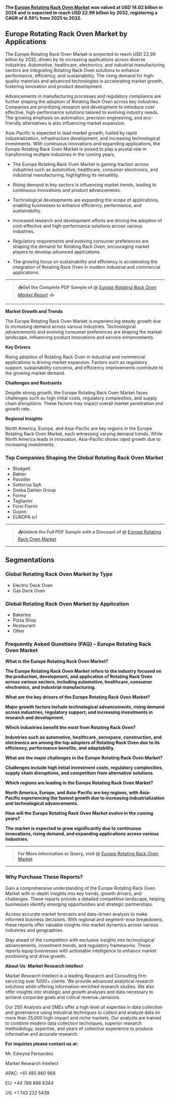 <p><strong>The <a href="https://www.marketresearchintellect.com/download-sample/?rid=374231&amp;utm_source=Pulse-April-Europe&amp;utm_medium=852">Europe Rotating Rack Oven Market</a> was valued at USD 14.02 billion in 2024 and is expected to reach USD 22.99 billion by 2032, registering a CAGR of 8.59% from 2025 to 2032.</strong></p><h2>Europe Rotating Rack Oven Market by Applications&nbsp;</h2><p><p>The Europe Rotating Rack Oven Market is projected to reach USD 22.99 billion by 2032, driven by its increasing applications across diverse industries. Automotive, healthcare, electronics, and industrial manufacturing sectors are integrating Rotating Rack Oven solutions to enhance performance, efficiency, and sustainability. The rising demand for high-quality materials and advanced technologies is accelerating market growth, fostering innovation and product development.</p><p>Advancements in manufacturing processes and regulatory compliance are further shaping the adoption of Rotating Rack Oven across key industries. Companies are prioritizing research and development to introduce cost-effective, high-performance solutions tailored to evolving industry needs. The growing emphasis on automation, precision engineering, and eco-friendly alternatives is also influencing market expansion.</p><p>Asia-Pacific is expected to lead market growth, fueled by rapid industrialization, infrastructure development, and increasing technological investments. With continuous innovations and expanding applications, the Europe Rotating Rack Oven Market is poised to play a pivotal role in transforming multiple industries in the coming years.</p></p><ul><li><p>The Europe Rotating Rack Oven Market is gaining traction across industries such as automotive, healthcare, consumer electronics, and industrial manufacturing, highlighting its versatility.</p></li><li><p>Rising demand in key sectors is influencing market trends, leading to continuous innovations and product advancements.</p></li><li><p>Technological developments are expanding the scope of applications, enabling businesses to enhance efficiency, performance, and sustainability.</p></li><li><p>Increased research and development efforts are driving the adoption of cost-effective and high-performance solutions across various industries.</p></li><li><p>Regulatory requirements and evolving consumer preferences are shaping the demand for Rotating Rack Oven, encouraging market players to develop advanced applications.</p></li><li><p>The growing focus on sustainability and efficiency is accelerating the integration of Rotating Rack Oven in modern industrial and commercial applications.</p></li></ul><hr /><blockquote><p><strong><span class="font-[700]">📥Get the Complete PDF Sample of @ </span></strong><em><span class="font-[700]"><a href="https://www.marketresearchintellect.com/download-sample/?rid=374231&amp;utm_source=Pulse-April-Europe&amp;utm_medium=852" target="_blank" data-tracking-control-name="article-ssr-frontend-pulse_little-text-block" data-tracking-will-navigate="" data-test-link="">Europe Rotating Rack Oven Market Report</a>&nbsp;📥</span></em></p></blockquote><hr /><p class="" data-start="77" data-end="360"><strong data-start="77" data-end="105">Market Growth and Trends</strong></p><p class="" data-start="77" data-end="360">The Europe Rotating Rack Oven Market is experiencing steady growth due to increasing demand across various industries. Technological advancements and evolving consumer preferences are shaping the market landscape, influencing product innovations and service enhancements.</p><p class="" data-start="362" data-end="606"><strong data-start="362" data-end="377">Key Drivers</strong></p><p class="" data-start="362" data-end="606">Rising adoption of Rotating Rack Oven in industrial and commercial applications is driving market expansion. Factors such as regulatory support, sustainability concerns, and efficiency improvements contribute to the growing market demand.</p><p class="" data-start="608" data-end="849"><strong data-start="608" data-end="637">Challenges and Restraints</strong></p><p class="" data-start="608" data-end="849">Despite strong growth, the Europe Rotating Rack Oven Market faces challenges such as high initial costs, regulatory complexities, and supply chain disruptions. These factors may impact overall market penetration and growth rate.</p><p class="" data-start="851" data-end="1095"><strong data-start="851" data-end="872">Regional Insights</strong></p><p class="" data-start="851" data-end="1095">North America, Europe, and Asia-Pacific are key regions in the Europe Rotating Rack Oven Market, each witnessing varying demand trends. While North America leads in innovation, Asia-Pacific shows rapid growth due to increasing investments.</p><p><h3>Top Companies Shaping the Global Rotating Rack Oven Market </h3><ul><li>Blodgett</li><li>Bakter</li><li>Pavailler</li><li>Sottoriva SpA</li><li>Sveba Dahlen Group</li><li>Forma</li><li>Tagliavini</li><li>Forni Fiorini</li><li>Guyon</li><li>EUROPA srl</li></ul></p><hr /><blockquote><p><strong>📥Unlock the Full PDF Sample with a Discount of @</strong> <a href="https://www.marketresearchintellect.com/ask-for-discount/?rid=374231&amp;utm_source=Pulse-April-Europe&amp;utm_medium=852">Europe Rotating Rack Oven Market</a></p></blockquote><hr /><p><h2>Segmentations</h2><h3>Global Rotating Rack Oven Market by Type</h3><ul><li>Electric Deck Oven</li><li>Gas Deck Oven</li></ul><h3>Global Rotating Rack Oven Market by Application</h3><ul><li>Bakeries</li><li>Pizza Shop</li><li>Restaurant</li><li>Other</li></ul></p><h3><strong>Frequently Asked Questions (FAQ) &ndash; Europe Rotating Rack Oven Market</strong></h3><p><strong>What is the Europe Rotating Rack Oven Market?</strong></p><p><strong>The Europe Rotating Rack Oven Market refers to the industry focused on the production, development, and application of Rotating Rack Oven across various sectors, including automotive, healthcare, consumer electronics, and industrial manufacturing.</strong></p><p><strong>What are the key drivers of the Europe Rotating Rack Oven Market?</strong></p><p><strong>Major growth factors include technological advancements, rising demand across industries, regulatory support, and increasing investments in research and development.</strong></p><p><strong>Which industries benefit the most from Rotating Rack Oven?</strong></p><p><strong>Industries such as automotive, healthcare, aerospace, construction, and electronics are among the top adopters of Rotating Rack Oven due to its efficiency, performance benefits, and adaptability.</strong></p><p><strong>What are the major challenges in the Europe Rotating Rack Oven Market?</strong></p><p><strong>Challenges include high initial investment costs, regulatory complexities, supply chain disruptions, and competition from alternative solutions.</strong></p><p><strong>Which regions are leading in the Europe Rotating Rack Oven Market?</strong></p><p><strong>North America, Europe, and Asia-Pacific are key regions, with Asia-Pacific experiencing the fastest growth due to increasing industrialization and technological advancements.</strong></p><p><strong>How will the Europe Rotating Rack Oven Market evolve in the coming years?</strong></p><p><strong>The market is expected to grow significantly due to continuous innovations, rising demand, and expanding applications across various industries.</strong></p><hr /><blockquote><p><span class="font-[700]"><strong>For More Information or Query, visit&nbsp;@</strong>&nbsp;</span><span class="font-[700]"><a href="https://www.marketresearchintellect.com/product/global-rotating-rack-oven-market-size-and-forecast/?utm_source=Linkedin&utm_medium=852" target="_blank" data-tracking-control-name="article-ssr-frontend-pulse_little-text-block" data-tracking-will-navigate="" data-test-link="">Europe Rotating Rack Oven Market</a></span></p></blockquote><hr /><h3><strong data-start="0" data-end="31">Why Purchase These Reports?</strong></h3><p class="" data-start="35" data-end="297">Gain a comprehensive understanding of the Europe Rotating Rack Oven Market with in-depth insights into key trends, growth drivers, and challenges. These reports provide a detailed competitive landscape, helping businesses identify emerging opportunities and strategic partnerships.</p><p class="" data-start="299" data-end="540">Access accurate market forecasts and data-driven analysis to make informed business decisions. With regional and segment-wise breakdowns, these reports offer valuable insights into market dynamics across various industries and geographies.</p><p class="" data-start="542" data-end="784">Stay ahead of the competition with exclusive insights into technological advancements, investment trends, and regulatory frameworks. These reports equip businesses with actionable intelligence to enhance market positioning and drive growth.</p><p><strong><span class="font-[700]">About Us: Market Research Intellect</span></strong></p><p><span class="">Market Research Intellect is a leading Research and Consulting firm servicing over 5000+ clients. We provide advanced analytical research solutions while offering information-enriched research studies.&nbsp;</span>We also offer insights into strategic and growth analyses and data necessary to achieve corporate goals and critical revenue Janisions.</p><p><span class="">Our 250 Analysts and SMEs offer a high level of expertise in data collection and governance using industrial techniques to collect and analyze data on more than 25,000 high-impact and niche markets. Our analysts are trained to combine modern data collection techniques, superior research methodology, expertise, and years of collective experience to produce informative and accurate research.</span></p><p><strong>For inquiries please contact us at:</strong></p><p>Mr. Edwyne Fernandes</p><p>Market Research Intellect</p><p>APAC: +61 485 860 968</p><p>EU: +44 788 886 6344</p><p>US: +1 743 222 5439</p>
